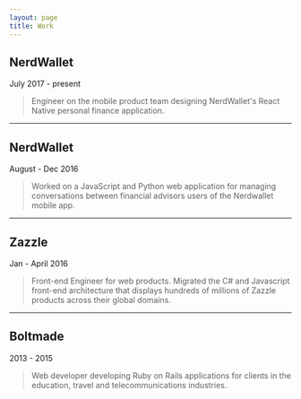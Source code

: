 ```yaml
---
layout: page
title: Work
---
```


## NerdWallet
July 2017 - present

> Engineer on the mobile product team designing NerdWallet's React Native personal finance application.

---

## NerdWallet
August - Dec 2016

> Worked on a JavaScript and Python web application for managing conversations between financial advisors users of the Nerdwallet mobile app.

---

## Zazzle
Jan - April 2016

> Front-end Engineer for web products. Migrated the C# and Javascript front-end architecture that displays hundreds of millions of Zazzle products across their global domains.

---

## Boltmade
2013 - 2015

> Web developer developing Ruby on Rails applications for clients in the education, travel and telecommunications industries.
